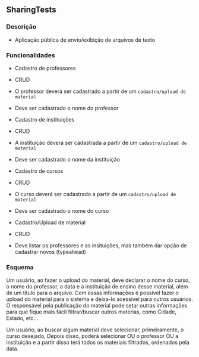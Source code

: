 ## SharingTests ##
### Descrição ###
- Aplicação pública de envio/exibição de arquivos de texto

### Funcionalidades ###
- Cadastro de professores
 - CRUD
 - O professor deverá ser cadastrado a partir de um `cadastro/upload de material`
 - Deve ser cadastrado o nome do professor

- Cadastro de instituições
 - CRUD
 - A instituição deverá ser cadastrada a partir de um `cadastro/upload de material`
 - Deve ser cadastrado o nome da instituição

- Cadastro de cursos
 - CRUD
 - O curso deverá ser cadastrado a partir de um `cadastro/upload de material`
 - Deve ser cadastrado o nome do curso
 
- Cadastro/Upload de material
 - CRUD
 - Deve listar os professores e as insituições, mas também dar opção de cadastrar novos (typeahead)

### Esquema ###
Um usuário, ao fazer o upload do material, deve declarar o nome do curso, o nome do professor, a data e a instituição de ensino desse material, além de um titulo para o arquivo. Com essas informações é possivel fazer o upload do material para o sistema e deixa-lo acessivel para outros usuários. O responsável pela publicação do material pode setar outras informações para que fique mais fácil filtrar/buscar outros materias, como Cidade, Estado, etc...

Um usuário, ao buscar algum material deve selecionar, primeiramente, o curso desejado, Depois disso, poderá selecionar OU o professor OU a instituição e a partir disso terá todos os materiais filtrados, ordenados pela data.
